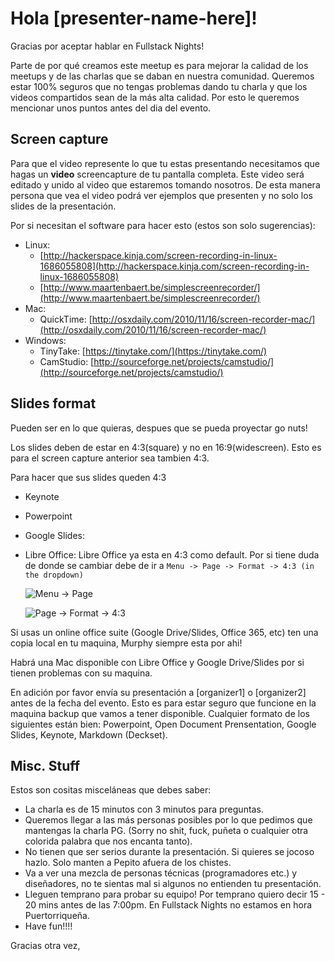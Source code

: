 # Hola [presenter-name-here]!

Gracias por aceptar hablar en Fullstack Nights!

Parte de por qué creamos este meetup es para mejorar la calidad de los meetups y de las charlas que se daban en nuestra comunidad. Queremos estar 100% seguros que no tengas problemas dando tu charla y que los videos compartidos sean de la más alta calidad. Por esto le queremos mencionar unos puntos antes del dia del evento.

## Screen capture

Para que el video represente lo que tu estas presentando necesitamos que hagas un __video__ screencapture de tu pantalla completa. Este video será editado y unido al video que estaremos tomando nosotros. De esta manera persona que vea el video podrá ver ejemplos que presenten y no solo los slides de la presentación.

Por si necesitan el software para hacer esto (estos son solo sugerencias):

* Linux:
	* [http://hackerspace.kinja.com/screen-recording-in-linux-1686055808](http://hackerspace.kinja.com/screen-recording-in-linux-1686055808)
	* [http://www.maartenbaert.be/simplescreenrecorder/](http://www.maartenbaert.be/simplescreenrecorder/)
* Mac:
	* QuickTime: [http://osxdaily.com/2010/11/16/screen-recorder-mac/](http://osxdaily.com/2010/11/16/screen-recorder-mac/)
* Windows:
	* TinyTake: [https://tinytake.com/](https://tinytake.com/)
	* CamStudio: [http://sourceforge.net/projects/camstudio/](http://sourceforge.net/projects/camstudio/)

## Slides format

Pueden ser en lo que quieras, despues que se pueda proyectar go nuts! 

Los slides deben de estar en 4:3(square) y no en 16:9(widescreen). Esto es para el screen capture anterior sea tambien 4:3.

Para hacer que sus slides queden 4:3

* Keynote
* Powerpoint
* Google Slides:
* Libre Office:
	Libre Office ya esta en 4:3 como default. Por si tiene duda de donde se cambiar debe de ir a ```Menu -> Page -> Format -> 4:3 (in the dropdown)```
	
	![Menu -> Page](/Users/froilan/Pictures/screenshots/libre-office-slides-4_3-1.png)
	
	![Page -> Format -> 4:3](/Users/froilan/Pictures/screenshots/libre-office-slides-4_3-2.png)

Si usas un online office suite (Google Drive/Slides, Office 365, etc) ten una copia local en tu maquina, Murphy siempre esta por ahi!

Habrá una Mac disponible con Libre Office y Google Drive/Slides por si tienen problemas con su maquina. 

En adición por favor envía su presentación a [organizer1] o [organizer2] antes de la fecha del evento. Esto es para estar seguro que funcione en la maquina backup que vamos a tener disponible. Cualquier formato de los siguientes están bien: Powerpoint, Open Document Prensentation, Google Slides, Keynote, Markdown (Deckset).

## Misc. Stuff

Estos son cositas misceláneas que debes saber:

* La charla es de 15 minutos con 3 minutos para preguntas.
* Queremos llegar a las más personas posibles por lo que pedimos que mantengas la charla PG. (Sorry no shit, fuck, puñeta o cualquier otra colorida palabra que nos encanta tanto).
* No tienen que ser serios durante la presentación. Si quieres se jocoso hazlo. Solo manten a Pepito afuera de los chistes.
* Va a ver una mezcla de personas técnicas (programadores etc.) y diseñadores, no te sientas mal si algunos no entienden tu presentación.
* Lleguen temprano para probar su equipo! Por temprano quiero decir 15 - 20 mins antes de las 7:00pm. En Fullstack Nights no estamos en hora Puertorriqueña.
* Have fun!!!!

Gracias otra vez,